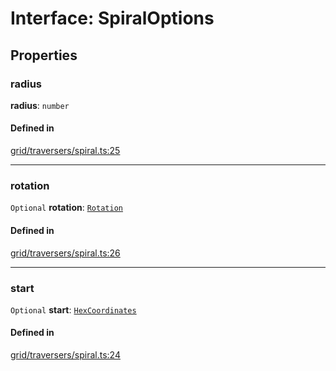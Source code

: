 # Interface: SpiralOptions

## Properties

### <a id="radius" name="radius"></a> radius

 **radius**: `number`

#### Defined in

[grid/traversers/spiral.ts:25](https://github.com/flauwekeul/honeycomb/blob/master/src/grid/traversers/spiral.ts#L25)

___

### <a id="rotation" name="rotation"></a> rotation

 `Optional` **rotation**: [`Rotation`](../index.md#Rotation)

#### Defined in

[grid/traversers/spiral.ts:26](https://github.com/flauwekeul/honeycomb/blob/master/src/grid/traversers/spiral.ts#L26)

___

### <a id="start" name="start"></a> start

 `Optional` **start**: [`HexCoordinates`](../index.md#HexCoordinates)

#### Defined in

[grid/traversers/spiral.ts:24](https://github.com/flauwekeul/honeycomb/blob/master/src/grid/traversers/spiral.ts#L24)
